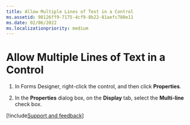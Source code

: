 ```yaml
---
title: Allow Multiple Lines of Text in a Control
ms.assetid: 98126ff9-7175-4cf9-8b22-81aefc780e11
ms.date: 02/06/2022
ms.localizationpriority: medium
---
```



# Allow Multiple Lines of Text in a Control

1. In Forms Designer, right-click the control, and then click **Properties**. 
    
2. In the **Properties** dialog box, on the **Display** tab, select the **Multi-line** check box.

[!include[Support and feedback](~/includes/feedback-boilerplate.md)]